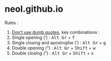 neol.github.io
==============

Rules :

1. [Don’t use dumb quotes](http://smartquotesforsmartpeople.com/), key combinations :
  1. Single opening (‘) : <kbd>Alt Gr</kbd> + <kbd>f</kbd>
  1. Single closing and apostrophe (’) : <kbd>Alt Gr</kbd> + <kbd>g</kbd>
  1. Double opening (“) : <kbd>Alt Gr</kbd> + <kbd>Shift</kbd> + <kbd>w</kbd>
  1. Double closing (”) : <kbd>Alt Gr</kbd> + <kbd>Shift</kbd> + <kbd>x</kbd>